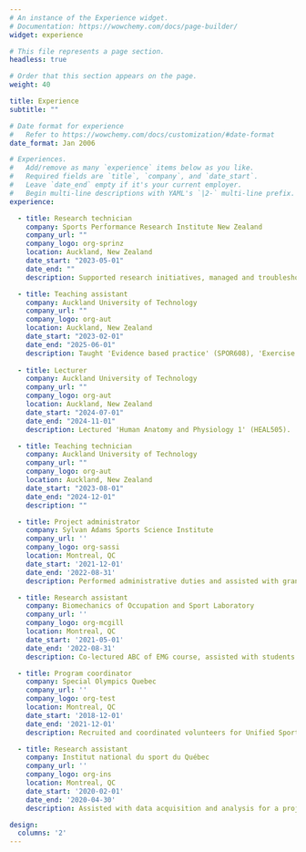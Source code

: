```yaml
---
# An instance of the Experience widget.
# Documentation: https://wowchemy.com/docs/page-builder/
widget: experience

# This file represents a page section.
headless: true

# Order that this section appears on the page.
weight: 40

title: Experience
subtitle: ""

# Date format for experience
#   Refer to https://wowchemy.com/docs/customization/#date-format
date_format: Jan 2006

# Experiences.
#   Add/remove as many `experience` items below as you like.
#   Required fields are `title`, `company`, and `date_start`.
#   Leave `date_end` empty if it's your current employer.
#   Begin multi-line descriptions with YAML's `|2-` multi-line prefix.
experience:

  - title: Research technician
    company: Sports Performance Research Institute New Zealand 
    company_url: ""
    company_logo: org-sprinz
    location: Auckland, New Zealand
    date_start: "2023-05-01"
    date_end: ""
    description: Supported research initiatives, managed and troubleshot lab equipment.

  - title: Teaching assistant
    company: Auckland University of Technology
    company_url: ""
    company_logo: org-aut
    location: Auckland, New Zealand
    date_start: "2023-02-01"
    date_end: "2025-06-01"
    description: Taught 'Evidence based practice' (SPOR608), 'Exercise Physiology 1' (SPSC502), 'Exercise PHysiology 2' (SPSC605). 
    
  - title: Lecturer
    company: Auckland University of Technology
    company_url: ""
    company_logo: org-aut
    location: Auckland, New Zealand
    date_start: "2024-07-01"
    date_end: "2024-11-01"
    description: Lectured 'Human Anatomy and Physiology 1' (HEAL505).

  - title: Teaching technician
    company: Auckland University of Technology
    company_url: ""
    company_logo: org-aut
    location: Auckland, New Zealand
    date_start: "2023-08-01"
    date_end: "2024-12-01"
    description: ""

  - title: Project administrator
    company: Sylvan Adams Sports Science Institute
    company_url: ''
    company_logo: org-sassi
    location: Montreal, QC
    date_start: '2021-12-01'
    date_end: '2022-08-31'
    description: Performed administrative duties and assisted with grant & McGill institute status applications.

  - title: Research assistant
    company: Biomechanics of Occupation and Sport Laboratory
    company_url: ''
    company_logo: org-mcgill
    location: Montreal, QC
    date_start: '2021-05-01'
    date_end: '2022-08-31'
    description: Co-lectured ABC of EMG course, assisted with students' projects, and ensured lab operation & maintenance.

  - title: Program coordinator
    company: Special Olympics Quebec
    company_url: ''
    company_logo: org-test
    location: Montreal, QC
    date_start: '2018-12-01'
    date_end: '2021-12-01'
    description: Recruited and coordinated volunteers for Unified Sport, Training Support Project, and Virtual physical activity program.

  - title: Research assistant
    company: Institut national du sport du Québec
    company_url: ''
    company_logo: org-ins
    location: Montreal, QC
    date_start: '2020-02-01'
    date_end: '2020-04-30'
    description: Assisted with data acquisition and analysis for a project in collaboration with Judo Canada. 

design:
  columns: '2'
---
```


